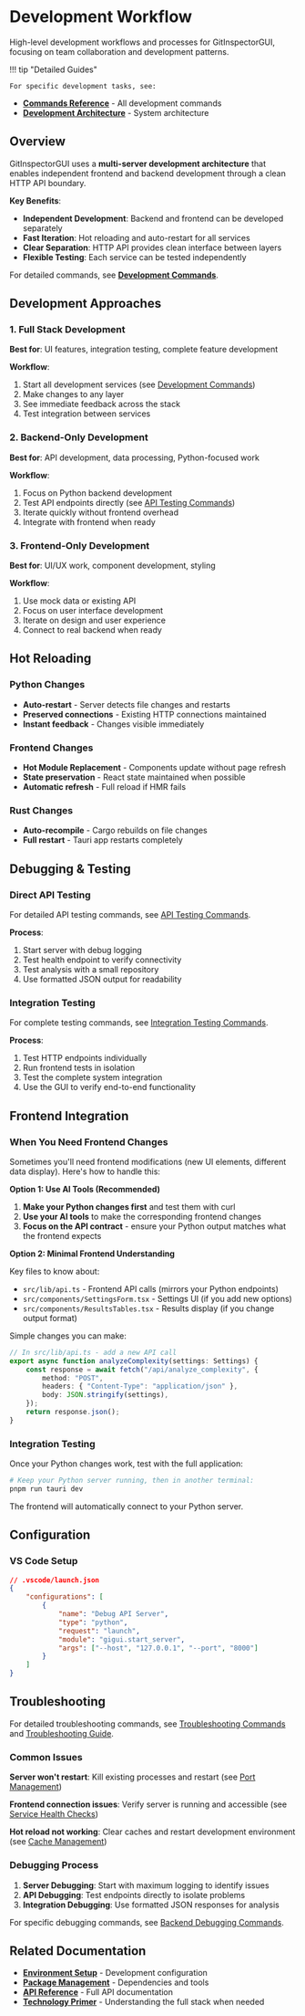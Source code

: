 # Development Workflow

High-level development workflows and processes for GitInspectorGUI, focusing on team collaboration and development patterns.

!!! tip "Detailed Guides"

    For specific development tasks, see:

-   **[Commands Reference](development-commands.md)** - All development commands
-   **[Development Architecture](development-architecture.md)** - System architecture

## Overview

GitInspectorGUI uses a **multi-server development architecture** that enables independent frontend and backend development through a clean HTTP API boundary.

**Key Benefits**:

-   **Independent Development**: Backend and frontend can be developed separately
-   **Fast Iteration**: Hot reloading and auto-restart for all services
-   **Clear Separation**: HTTP API provides clean interface between layers
-   **Flexible Testing**: Each service can be tested independently

For detailed commands, see **[Development Commands](development-commands.md)**.

## Development Approaches

### 1. Full Stack Development

**Best for**: UI features, integration testing, complete feature development

**Workflow**:

1. Start all development services (see [Development Commands](development-commands.md#quick-start-commands))
2. Make changes to any layer
3. See immediate feedback across the stack
4. Test integration between services

### 2. Backend-Only Development

**Best for**: API development, data processing, Python-focused work

**Workflow**:

1. Focus on Python backend development
2. Test API endpoints directly (see [API Testing Commands](development-commands.md#api-testing-commands))
3. Iterate quickly without frontend overhead
4. Integrate with frontend when ready

### 3. Frontend-Only Development

**Best for**: UI/UX work, component development, styling

**Workflow**:

1. Use mock data or existing API
2. Focus on user interface development
3. Iterate on design and user experience
4. Connect to real backend when ready

## Hot Reloading

### Python Changes

-   **Auto-restart** - Server detects file changes and restarts
-   **Preserved connections** - Existing HTTP connections maintained
-   **Instant feedback** - Changes visible immediately

### Frontend Changes

-   **Hot Module Replacement** - Components update without page refresh
-   **State preservation** - React state maintained when possible
-   **Automatic refresh** - Full reload if HMR fails

### Rust Changes

-   **Auto-recompile** - Cargo rebuilds on file changes
-   **Full restart** - Tauri app restarts completely

## Debugging & Testing

### Direct API Testing

For detailed API testing commands, see [API Testing Commands](development-commands.md#api-testing-commands).

**Process**:

1. Start server with debug logging
2. Test health endpoint to verify connectivity
3. Test analysis with a small repository
4. Use formatted JSON output for readability

### Integration Testing

For complete testing commands, see [Integration Testing Commands](development-commands.md#integration-testing-commands).

**Process**:

1. Test HTTP endpoints individually
2. Run frontend tests in isolation
3. Test the complete system integration
4. Use the GUI to verify end-to-end functionality

## Frontend Integration

### When You Need Frontend Changes

Sometimes you'll need frontend modifications (new UI elements, different data display). Here's how to handle this:

**Option 1: Use AI Tools (Recommended)**

1. **Make your Python changes first** and test them with curl
2. **Use your AI tools** to make the corresponding frontend changes
3. **Focus on the API contract** - ensure your Python output matches what the frontend expects

**Option 2: Minimal Frontend Understanding**

Key files to know about:

-   `src/lib/api.ts` - Frontend API calls (mirrors your Python endpoints)
-   `src/components/SettingsForm.tsx` - Settings UI (if you add new options)
-   `src/components/ResultsTables.tsx` - Results display (if you change output format)

Simple changes you can make:

```typescript
// In src/lib/api.ts - add a new API call
export async function analyzeComplexity(settings: Settings) {
    const response = await fetch("/api/analyze_complexity", {
        method: "POST",
        headers: { "Content-Type": "application/json" },
        body: JSON.stringify(settings),
    });
    return response.json();
}
```

### Integration Testing

Once your Python changes work, test with the full application:

```bash
# Keep your Python server running, then in another terminal:
pnpm run tauri dev
```

The frontend will automatically connect to your Python server.

## Configuration

### VS Code Setup

```json
// .vscode/launch.json
{
    "configurations": [
        {
            "name": "Debug API Server",
            "type": "python",
            "request": "launch",
            "module": "gigui.start_server",
            "args": ["--host", "127.0.0.1", "--port", "8000"]
        }
    ]
}
```

## Troubleshooting

For detailed troubleshooting commands, see [Troubleshooting Commands](development-commands.md#troubleshooting-commands) and [Troubleshooting Guide](troubleshooting.md).

### Common Issues

**Server won't restart**: Kill existing processes and restart (see [Port Management](development-commands.md#port-management))

**Frontend connection issues**: Verify server is running and accessible (see [Service Health Checks](development-commands.md#service-health-checks))

**Hot reload not working**: Clear caches and restart development environment (see [Cache Management](development-commands.md#cache-management))

### Debugging Process

1. **Server Debugging**: Start with maximum logging to identify issues
2. **API Debugging**: Test endpoints directly to isolate problems
3. **Integration Debugging**: Use formatted JSON responses for analysis

For specific debugging commands, see [Backend Debugging Commands](development-commands.md#backend-debugging-commands).

## Related Documentation

-   **[Environment Setup](environment-setup.md)** - Development configuration
-   **[Package Management](package-management-overview.md)** - Dependencies and tools
-   **[API Reference](../api/reference.md)** - Full API documentation
-   **[Technology Primer](../technology-primer.md)** - Understanding the full stack when needed
